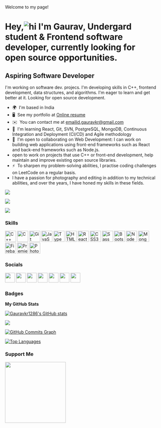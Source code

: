 Welcome to my page!

Hey,![hi](https://user-images.githubusercontent.com/84120770/231257553-dbaaaa3a-63b0-45cc-bed2-d0ab10853d1a.gif)
I'm Gaurav, Undergard student & Frontend software developer, currently looking for open source opportunities.
====================================================================================================================================

Aspiring Software Developer
---------------------------

I'm working on software dev. projecs. I'm developing skills in C++, frontend development, data structures, and algorithms. I'm eager to learn and get better at it. Looking for open source development.

* 🌍  I'm based in India
* 🖥️  See my portfolio at [Online resume](http://gauravkr1286.github.io/GauravPortfolio.github.io/#)
* ✉️  You can contact me at [emailid.gauravkr@gmail.com](mailto:emailid.gauravkr@gmail.com)
* 🧠  I'm learning React, Git, SVN, PostgreSQL, MongoDB, Continuous Integration and Deployment (CI/CD) and Agile methodology
* 🤝  I'm open to collaborating on Web Development: I can work on building web applications using front-end frameworks such as React and back-end frameworks such as Node.js. 
* open to work on projects that use C++ or front-end development, help maintain and improve existing open source libraries.
* ⚡  To sharpen my problem-solving abilities, I practise coding challenges on LeetCode on a regular basis. 
* I have a passion for photography and editing in addition to my technical abilities, and over the years, I have honed my skills in these fields.

<a href="https://www.github.com/Gauravkr1286" target="_blank" rel="noreferrer"><img
src="https://img.shields.io/github/followers/Gauravkr1286?logo=github&style=for-the-badge&color=ec4899&labelColor=ffffff" /></a>

<a href="[https://www.twitter.com/Gaurav_on_BLUE](https://www.linkedin.com/in/gaurav-kumar-68373a202/)" target="_blank" rel="noreferrer"><img
src="https://img.shields.io/twitter/follow/Gaurav_on_BLUE?logo=twitter&style=for-the-badge&color=ec4899&labelColor=ffffff"
/></a>


<a href="https://www.linkedin.com/in/gaurav-kumar-68373a202/" target="_blank" rel="noreferrer"><img
src="https://img.shields.io/badge/linkedin-hui-blue/followers/gaurav-kumar-68373a202/?logo=linkedin&style=for-the-badge&color=ec4899&labelColor=ffffff" /></a>

### Skills

<p align="left">
<a href="https://docs.microsoft.com/en-us/cpp/?view=msvc-170" target="_blank" rel="noreferrer"><img src="https://raw.githubusercontent.com/danielcranney/readme-generator/main/public/icons/skills/cplusplus-colored.svg" width="36" height="36" alt="C++" /></a>
<a href="https://docs.microsoft.com/en-us/cpp/?view=msvc-170" target="_blank" rel="noreferrer"><img src="https://raw.githubusercontent.com/danielcranney/readme-generator/main/public/icons/skills/c-colored.svg" width="36" height="36" alt="C" /></a>
<a href="https://git-scm.com/" target="_blank" rel="noreferrer"><img src="https://raw.githubusercontent.com/danielcranney/readme-generator/main/public/icons/skills/git-colored.svg" width="36" height="36" alt="Git" /></a>
<a href="https://developer.mozilla.org/en-US/docs/Web/JavaScript" target="_blank" rel="noreferrer"><img src="https://raw.githubusercontent.com/danielcranney/readme-generator/main/public/icons/skills/javascript-colored.svg" width="36" height="36" alt="JavaScript" /></a>
<a href="https://www.typescriptlang.org/" target="_blank" rel="noreferrer"><img src="https://raw.githubusercontent.com/danielcranney/readme-generator/main/public/icons/skills/typescript-colored.svg" width="36" height="36" alt="TypeScript" /></a>
<a href="https://developer.mozilla.org/en-US/docs/Glossary/HTML5" target="_blank" rel="noreferrer"><img src="https://raw.githubusercontent.com/danielcranney/readme-generator/main/public/icons/skills/html5-colored.svg" width="36" height="36" alt="HTML5" /></a>
<a href="https://reactjs.org/" target="_blank" rel="noreferrer"><img src="https://raw.githubusercontent.com/danielcranney/readme-generator/main/public/icons/skills/react-colored.svg" width="36" height="36" alt="React" /></a>
<a href="https://www.w3.org/TR/CSS/#css" target="_blank" rel="noreferrer"><img src="https://raw.githubusercontent.com/danielcranney/readme-generator/main/public/icons/skills/css3-colored.svg" width="36" height="36" alt="CSS3" /></a>
<a href="https://sass-lang.com/" target="_blank" rel="noreferrer"><img src="https://raw.githubusercontent.com/danielcranney/readme-generator/main/public/icons/skills/sass-colored.svg" width="36" height="36" alt="Sass" /></a>
<a href="https://getbootstrap.com/" target="_blank" rel="noreferrer"><img src="https://raw.githubusercontent.com/danielcranney/readme-generator/main/public/icons/skills/bootstrap-colored.svg" width="36" height="36" alt="Bootstrap" /></a>
<a href="https://nodejs.org/en/" target="_blank" rel="noreferrer"><img src="https://raw.githubusercontent.com/danielcranney/readme-generator/main/public/icons/skills/nodejs-colored.svg" width="36" height="36" alt="NodeJS" /></a>
<a href="https://www.mongodb.com/" target="_blank" rel="noreferrer"><img src="https://raw.githubusercontent.com/danielcranney/readme-generator/main/public/icons/skills/mongodb-colored.svg" width="36" height="36" alt="MongoDB" /></a>
<a href="https://firebase.google.com/" target="_blank" rel="noreferrer"><img src="https://raw.githubusercontent.com/danielcranney/readme-generator/main/public/icons/skills/firebase-colored.svg" width="36" height="36" alt="Firebase" /></a>
<a href="https://www.adobe.com/uk/products/premiere.html" target="_blank" rel="noreferrer"><img src="https://raw.githubusercontent.com/danielcranney/readme-generator/main/public/icons/skills/premierepro-colored.svg" width="36" height="36" alt="Premiere Pro" /></a>
<a href="https://www.adobe.com/uk/products/photoshop.html" target="_blank" rel="noreferrer"><img src="https://raw.githubusercontent.com/danielcranney/readme-generator/main/public/icons/skills/photoshop-colored.svg" width="36" height="36" alt="Photoshop" /></a>
</p>


### Socials

<p align="left"> <a href="https://www.dev.to/gauravkumar09" target="_blank" rel="noreferrer"><img src="https://raw.githubusercontent.com/danielcranney/readme-generator/main/public/icons/socials/devdotto.svg" width="32" height="32" /></a> <a href="https://discord.com/users/Gaurav.21#7946" target="_blank" rel="noreferrer"><img src="https://raw.githubusercontent.com/danielcranney/readme-generator/main/public/icons/socials/discord.svg" width="32" height="32" /></a> <a href="https://www.github.com/Gauravkr1286" target="_blank" rel="noreferrer"><img src="https://raw.githubusercontent.com/danielcranney/readme-generator/main/public/icons/socials/github.svg" width="32" height="32" /></a> <a href="https://hashnode.com/@Gauravkr.hashnode.dev" target="_blank" rel="noreferrer"><img src="https://raw.githubusercontent.com/danielcranney/readme-generator/main/public/icons/socials/hashnode.svg" width="32" height="32" /></a> <a href="http://www.instagram.com/gaurav._kummar/" target="_blank" rel="noreferrer"><img src="https://raw.githubusercontent.com/danielcranney/readme-generator/main/public/icons/socials/instagram.svg" width="32" height="32" /></a> <a href="https://www.linkedin.com/in/gaurav-kumar-68373a202/" target="_blank" rel="noreferrer"><img src="https://raw.githubusercontent.com/danielcranney/readme-generator/main/public/icons/socials/linkedin.svg" width="32" height="32" /></a> <a href="https://www.twitter.com/Gaurav_on_BLUE" target="_blank" rel="noreferrer"><img src="https://raw.githubusercontent.com/danielcranney/readme-generator/main/public/icons/socials/twitter.svg" width="32" height="32" /></a></p>

### Badges

<b>My GitHub Stats</b>

<a href="http://www.github.com/Gauravkr1286"><img src="https://github-readme-stats.vercel.app/api?username=Gauravkr1286&show_icons=true&hide=&count_private=true&title_color=000000&text_color=0f172a&icon_color=ec4899&bg_color=ffffff&hide_border=true&show_icons=true" alt="Gauravkr1286's GitHub stats" /></a>

<a href="http://www.github.com/Gauravkr1286"><img src="https://github-readme-streak-stats.herokuapp.com/?user=Gauravkr1286&stroke=0f172a&background=ffffff&ring=000000&fire=000000&currStreakNum=0f172a&currStreakLabel=000000&sideNums=0f172a&sideLabels=0f172a&dates=0f172a&hide_border=true" /></a>

<a href="http://www.github.com/Gauravkr1286"><img src="https://github-readme-activity-graph.cyclic.app/graph?username=Gauravkr1286&bg_color=ffffff&color=0f172a&line=ec4899&point=0f172a&area_color=ffffff&area=true&hide_border=true&custom_title=GitHub%20Commits%20Graph" alt="GitHub Commits Graph" /></a>

<a href="https://github.com/Gauravkr1286" align="left"><img src="https://github-readme-stats.vercel.app/api/top-langs/?username=Gauravkr1286&langs_count=10&title_color=000000&text_color=0f172a&icon_color=ec4899&bg_color=ffffff&hide_border=true&locale=en&custom_title=Top%20%Languages" alt="Top Languages" /></a>

### Support Me

<a href="https://www.buymeacoffee.com/gaurav.kmr"><img src="https://cdn.buymeacoffee.com/buttons/v2/default-yellow.png" width="200" /></a>
